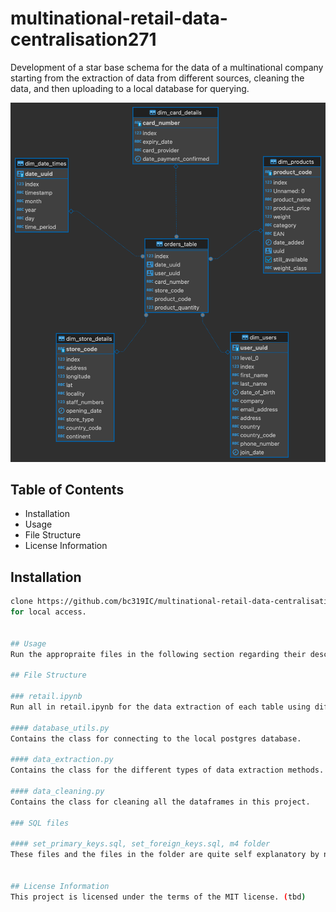 # multinational-retail-data-centralisation271
Development of a star base schema for the data of a multinational company starting from the extraction of data from different sources, cleaning the data, and then uploading to a local database for querying.

![star base schema](Images/star.png)

## Table of Contents
- Installation
- Usage
- File Structure
- License Information

## Installation
```bash
clone https://github.com/bc319IC/multinational-retail-data-centralisation271.git` ``` 
for local access.


## Usage
Run the appropraite files in the following section regarding their descriptions.

## File Structure

### retail.ipynb
Run all in retail.ipynb for the data extraction of each table using different methods due to different sources, followed by the cleaning of the data, and uploading to the local postgres database.

#### database_utils.py
Contains the class for connecting to the local postgres database.

#### data_extraction.py
Contains the class for the different types of data extraction methods.

#### data_cleaning.py
Contains the class for cleaning all the dataframes in this project.

### SQL files

#### set_primary_keys.sql, set_foreign_keys.sql, m4 folder
These files and the files in the folder are quite self explanatory by name.


## License Information
This project is licensed under the terms of the MIT license. (tbd)